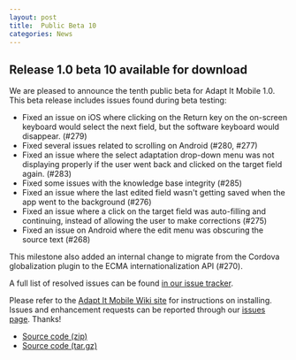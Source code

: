 ```yaml
---
layout: post
title:  Public Beta 10
categories: News
---
```


## Release 1.0 beta 10 available for download

We are pleased to announce the tenth public beta for Adapt It Mobile 1.0. This beta release includes issues found during beta testing:

- Fixed an issue on iOS where clicking on the Return key on the on-screen keyboard would select the next field, but the software keyboard would disappear. (#279)
- Fixed several issues related to scrolling on Android (#280, #277)
- Fixed an issue where the select adaptation drop-down menu was not displaying properly if the user went back and clicked on the target field again. (#283)
- Fixed some issues with the knowledge base integrity (#285)
- Fixed an issue where the last edited field wasn't getting saved when the app went to the background (#276)
- Fixed an issue where a click on the target field was auto-filling and continuing, instead of allowing the user to make corrections (#275)
- Fixed an issue on Android where the edit menu was obscuring the source text (#268)

This milestone also added an internal change to migrate from the Cordova globalization plugin to the ECMA internationalization API (#270).

A full list of resolved issues can be found [in our issue tracker](https://github.com/adapt-it/adapt-it-mobile/milestone/22?closed=1).

Please refer to the [Adapt It Mobile Wiki site](https://github.com/adapt-it/adapt-it-mobile/wiki#using-adapt-it-mobile) for instructions on installing. Issues and enhancement requests can be reported through our [issues page](https://github.com/adapt-it/adapt-it-mobile/issues). Thanks!

- [Source code (zip)](https://github.com/adapt-it/adapt-it-mobile/archive/v0.9.9.zip)
- [Source code (tar.gz)](https://github.com/adapt-it/adapt-it-mobile/archive/v0.9.9.tar.gz)

